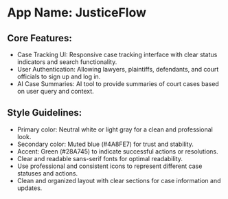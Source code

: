 # **App Name**: JusticeFlow

## Core Features:

- Case Tracking UI: Responsive case tracking interface with clear status indicators and search functionality.
- User Authentication: Allowing lawyers, plaintiffs, defendants, and court officials to sign up and log in.
- AI Case Summaries: AI tool to provide summaries of court cases based on user query and context.

## Style Guidelines:

- Primary color: Neutral white or light gray for a clean and professional look.
- Secondary color: Muted blue (#4A8FE7) for trust and stability.
- Accent: Green (#28A745) to indicate successful actions or resolutions.
- Clear and readable sans-serif fonts for optimal readability.
- Use professional and consistent icons to represent different case statuses and actions.
- Clean and organized layout with clear sections for case information and updates.